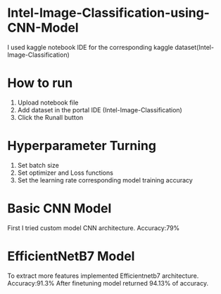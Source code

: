 # Intel-Image-Classification-using-CNN-Model
I used kaggle notebook IDE for the corresponding kaggle dataset(Intel-Image-Classification)

# How to run
1) Upload notebook file
2) Add dataset in the portal IDE (Intel-Image-Classification)
3) Click the Runall button

# Hyperparameter Turning
1) Set batch size
2) Set optimizer and Loss functions
3) Set the learning rate corresponding model training accuracy

# Basic CNN Model 
First I tried custom model CNN architecture.
Accuracy:79%

# EfficientNetB7 Model
To extract more features implemented Efficientnetb7 architecture.
Accuracy:91.3%
After finetuning model returned 94.13% of accuracy.



